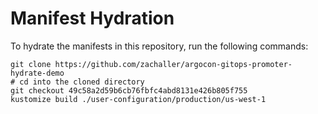 # Manifest Hydration

To hydrate the manifests in this repository, run the following commands:

```shell
git clone https://github.com/zachaller/argocon-gitops-promoter-hydrate-demo
# cd into the cloned directory
git checkout 49c58a2d59b6cb76fbfc4abd8131e426b805f755
kustomize build ./user-configuration/production/us-west-1
```
